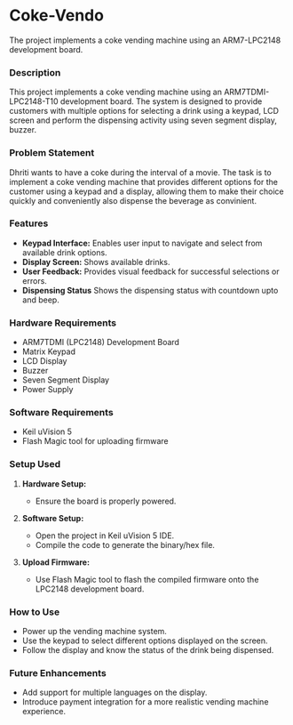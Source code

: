 # Coke-Vendo
The project implements a coke vending machine using an ARM7-LPC2148 development board.

### Description
This project implements a coke vending machine using an ARM7TDMI-LPC2148-T10 development board. The system is designed to provide customers with multiple options for selecting a drink using a keypad, LCD screen and perform the dispensing activity using seven segment display, buzzer. 

### Problem Statement
Dhriti wants to have a coke during the interval of a movie. The task is to implement a coke vending machine that provides different options for the customer using a keypad and a display, allowing them to make their choice quickly and conveniently also dispense the beverage as convinient.

### Features
- **Keypad Interface:** Enables user input to navigate and select from available drink options.
- **Display Screen:** Shows available drinks.
- **User Feedback:** Provides visual feedback for successful selections or errors.
- **Dispensing Status** Shows the dispensing status with countdown upto and beep.

### Hardware Requirements
- ARM7TDMI (LPC2148) Development Board
- Matrix Keypad
- LCD Display
- Buzzer
- Seven Segment Display
- Power Supply

### Software Requirements
- Keil uVision 5 
- Flash Magic tool for uploading firmware

### Setup Used
1. **Hardware Setup:**
   - Ensure the board is properly powered.

2. **Software Setup:**
   - Open the project in Keil uVision 5 IDE.
   - Compile the code to generate the binary/hex file.

3. **Upload Firmware:**
   - Use Flash Magic tool to flash the compiled firmware onto the LPC2148 development board.

### How to Use
- Power up the vending machine system.
- Use the keypad to select different options displayed on the screen.
- Follow the display and know the status of the drink being dispensed.

### Future Enhancements
- Add support for multiple languages on the display.
- Introduce payment integration for a more realistic vending machine experience.
